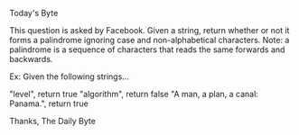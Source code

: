 Today's Byte

This question is asked by Facebook. Given a string, return whether or not it forms a palindrome ignoring case and non-alphabetical characters.
Note: a palindrome is a sequence of characters that reads the same forwards and backwards.

Ex: Given the following strings...

"level", return true
"algorithm", return false
"A man, a plan, a canal: Panama.", return true

Thanks,
The Daily Byte